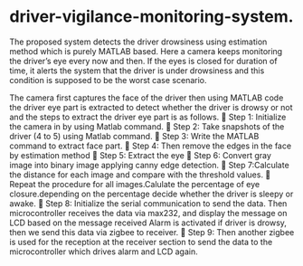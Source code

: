 # driver-vigilance-monitoring-system.
The proposed system detects the driver drowsiness using estimation method which
is purely MATLAB based. Here a camera keeps monitoring the driver’s eye every now and
then. If the eyes is closed for duration of time, it alerts the system that the driver is under
drowsiness and this condition is supposed to be the worst case scenario.

The camera first captures the face of the driver then using MATLAB code the driver
eye part is extracted to detect whether the driver is drowsy or not and the steps to extract the
driver eye part is as follows.
 Step 1: Initialize the camera in by using Matlab command.
 Step 2: Take snapshots of the driver (4 to 5) using Matlab command.
 Step 3: Write the MATLAB command to extract face part.
 Step 4: Then remove the edges in the face by estimation method
 Step 5: Extract the eye
 Step 6: Convert gray image into binary image applying canny edge detection.
 Step 7:Calculate the distance for each image and compare with the threshold
values.
 Repeat the procedure for all images.Calulate the percentage of eye
closure.depending on the percentage decide whether the driver is sleepy or awake.
 Step 8: Initialize the serial communication to send the data. Then microcontroller
receives the data via max232, and display the message on LCD based on the
message received Alarm is activated if driver is drowsy, then we send this data via
zigbee to receiver.
 Step 9: Then another zigbee is used for the reception at the receiver section to
send the data to the microcontroller which drives alarm and LCD again.
